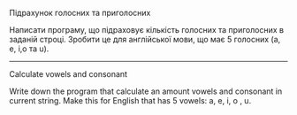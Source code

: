 Підрахунок голосних та приголосних

Написати програму, що підраховує кількість голосних та приголосних
в заданій строці. Зробити це для англійської мови, що має 5 голосних 
(a, e, i,o та u).

*****************************************************************************

Calculate vowels and consonant 

Write down  the program that calculate an amount vowels and consonant
in current string. Make this for English that has 5 vowels: a, e, i, o , u.  

